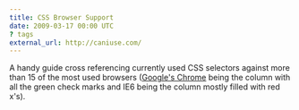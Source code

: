 ```yaml
---
title: CSS Browser Support
date: 2009-03-17 00:00 UTC
? tags
external_url: http://caniuse.com/
---
```


A handy guide cross referencing currently used CSS selectors against more than 15 of the most used browsers (<a href="http://www.google.com/chrome">Google's Chrome</a> being the column with all the green check marks and IE6 being the column mostly filled with red x's).
